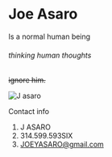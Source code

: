 # Joe Asaro
 Is a normal human being
###### thinking human thoughts
~~ignore him.~~

![J asaro](https://avatars0.githubusercontent.com/u/25264330?s=400&u=470ce2677ad9fb3418113be1947f77979316b511&v=4)

Contact info
1. J ASARO
2. 314.599.593SIX
3. JOEYASARO@gmail.com
